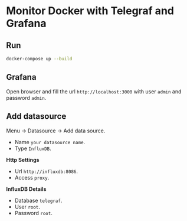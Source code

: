 # Monitor Docker with Telegraf and Grafana

## Run
```sh
docker-compose up --build
```

## Grafana
Open browser and fill the url `http://localhost:3000` with user `admin` and password `admin`.

## Add datasource
Menu -> Datasource -> Add data source.

- Name `your datasource name`.
- Type `InfluxDB`.

__Http Settings__
- Url `http://influxdb:8086`.
- Access `proxy`.

__InfluxDB Details__
- Database `telegraf`.
- User `root`.
- Password `root`.

